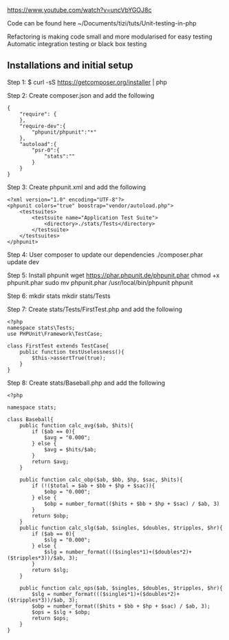 https://www.youtube.com/watch?v=uncVbYGOJ8c

Code can be found here 
~/Documents/tizi/tuts/Unit-testing-in-php

Refactoring is making code small and more modularised for easy testing 
Automatic integration testing or black box testing 

Installations and initial setup
-------------------------------
Step 1: 
$ curl -sS https://getcomposer.org/installer | php

Step 2: 
Create composer.json and add the following

	{
		"require": {
		}, 
		"require-dev":{
			"phpunit/phpunit":"*"
		}, 
		"autoload":{
			"psr-0":{
				"stats":""
			}
		}
	}

Step 3:
Create phpunit.xml and add the following

	<?xml version="1.0" encoding="UTF-8"?>
	<phpunit colors="true" boostrap="vendor/autoload.php">
		<testsuites>
			<testsuite name="Application Test Suite">
				<directory>./stats/Tests</directory>
			</testsuite>
		</testsuites>
	</phpunit>

Step 4: 
User composer to update our dependencies 
	./composer.phar update dev

Step 5:
Install phpunit 
	wget https://phar.phpunit.de/phpunit.phar
	chmod +x phpunit.phar
	sudo mv phpunit.phar /usr/local/bin/phpunit
	phpunit

Step 6:
	mkdir stats
	mkdir stats/Tests 

Step 7: 
Create stats/Tests/FirstTest.php and add the following 

	<?php 
	namespace stats\Tests;
	use PHPUnit\Framework\TestCase;

	class FirstTest extends TestCase{
		public function testUselessness(){
			$this->assertTrue(true);
		}
	}

Step 8:
Create stats/Baseball.php and add the following 

	<?php

	namespace stats;

	class Baseball{
		public function calc_avg($ab, $hits){
			if ($ab == 0){
				$avg = "0.000";
			} else {
				$avg = $hits/$ab;
			}
			return $avg;
		}

		public function calc_obp($ab, $bb, $hp, $sac, $hits){
			if (!($total = $ab + $bb + $hp + $sac)){
				$obp = "0.000";
			} else {
				$obp = number_format(($hits + $bb + $hp + $sac) / $ab, 3)
			}
			return $obp;
		}
		public function calc_slg($ab, $singles, $doubles, $tripples, $hr){
			if ($ab == 0){
				$slg = "0.000";
			} else {
				$slg = number_format((($singles*1)+($doubles*2)+($tripples*3))/$ab, 3);
			}
			return $slg;
		}

		public function calc_ops($ab, $singles, $doubles, $tripples, $hr){
			$slg = number_format((($singles*1)+($doubles*2)+($tripples*3))/$ab, 3);
			$obp = number_format(($hits + $bb + $hp + $sac) / $ab, 3);
			$ops = $slg + $obp;
			return $ops; 
		}
	}





